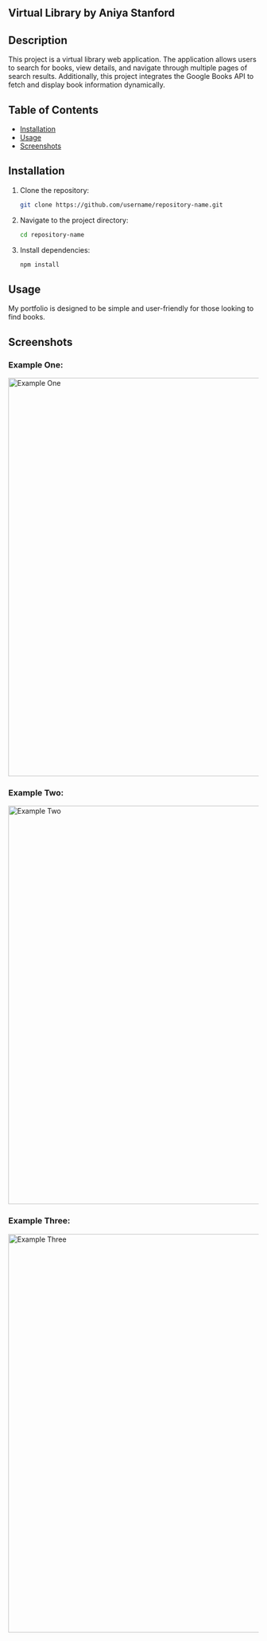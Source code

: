 ## Virtual Library by Aniya Stanford

## Description
This project is a virtual library web application. The application allows users to search for books, view details, and navigate through multiple pages of search results. Additionally, this project integrates the Google Books API to fetch and display book information dynamically.

## Table of Contents
- [Installation](#installation)
- [Usage](#usage)
- [Screenshots](#screenshots)

## Installation
1. Clone the repository:
   ```bash
   git clone https://github.com/username/repository-name.git
2. Navigate to the project directory:
    ```bash
   cd repository-name
4. Install dependencies:
    ```bash
   npm install

## Usage
My portfolio is designed to be simple and user-friendly for those looking to find books.

## Screenshots
### Example One:
<img src="images/example.png" alt="Example One" width="800">

### Example Two:
<img src="images/example_two.png" alt="Example Two" width="800">

### Example Three:
<img src="images/example_one.png" alt="Example Three" width="800">


